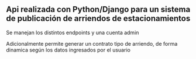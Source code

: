 

## Api realizada con Python/Django para un sistema de publicación de arriendos de estacionamientos


Se manejan los distintos endpoints y una cuenta admin

Adicionalmente permite generar un contrato tipo de arriendo, de forma dinamica según los datos ingresados por el usuario 
